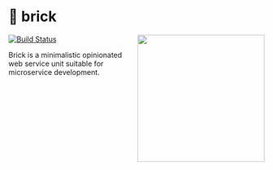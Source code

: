# 🧱 brick

<img align="right" width="250px" src="https://i.pinimg.com/736x/bd/97/01/bd9701a8c1f449bcf5d51ddf852fcb38.jpg">

[![Build Status](https://github.com/bool64/brick/workflows/test-unit/badge.svg)](https://github.com/bool64/brick/actions?query=branch%3Amaster+workflow%3Atest-unit)

Brick is a minimalistic opinionated web service unit suitable for microservice development.

